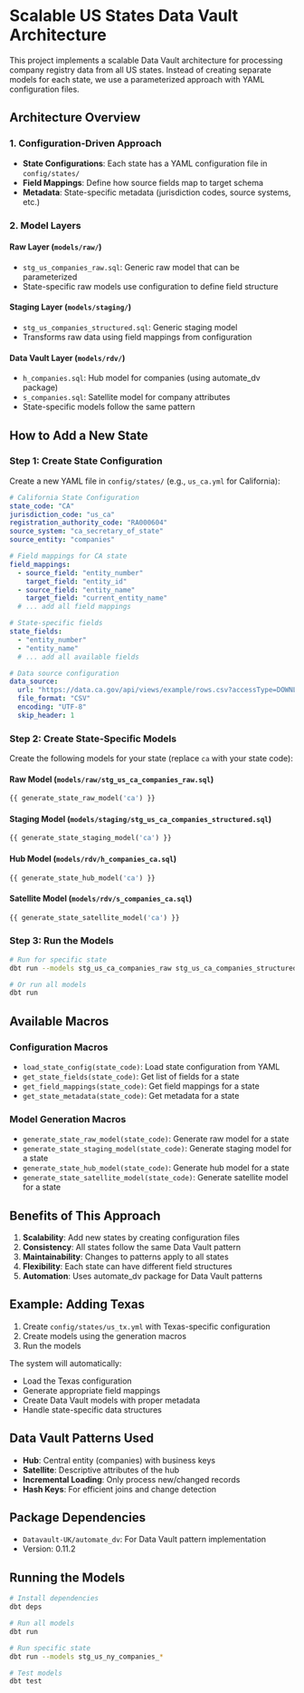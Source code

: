 # Scalable US States Data Vault Architecture

This project implements a scalable Data Vault architecture for processing company registry data from all US states. Instead of creating separate models for each state, we use a parameterized approach with YAML configuration files.

## Architecture Overview

### 1. Configuration-Driven Approach
- **State Configurations**: Each state has a YAML configuration file in `config/states/`
- **Field Mappings**: Define how source fields map to target schema
- **Metadata**: State-specific metadata (jurisdiction codes, source systems, etc.)

### 2. Model Layers

#### Raw Layer (`models/raw/`)
- `stg_us_companies_raw.sql`: Generic raw model that can be parameterized
- State-specific raw models use configuration to define field structure

#### Staging Layer (`models/staging/`)
- `stg_us_companies_structured.sql`: Generic staging model
- Transforms raw data using field mappings from configuration

#### Data Vault Layer (`models/rdv/`)
- `h_companies.sql`: Hub model for companies (using automate_dv package)
- `s_companies.sql`: Satellite model for company attributes
- State-specific models follow the same pattern

## How to Add a New State

### Step 1: Create State Configuration
Create a new YAML file in `config/states/` (e.g., `us_ca.yml` for California):

```yaml
# California State Configuration
state_code: "CA"
jurisdiction_code: "us_ca"
registration_authority_code: "RA000604"
source_system: "ca_secretary_of_state"
source_entity: "companies"

# Field mappings for CA state
field_mappings:
  - source_field: "entity_number"
    target_field: "entity_id"
  - source_field: "entity_name"
    target_field: "current_entity_name"
  # ... add all field mappings

# State-specific fields
state_fields:
  - "entity_number"
  - "entity_name"
  # ... add all available fields

# Data source configuration
data_source:
  url: "https://data.ca.gov/api/views/example/rows.csv?accessType=DOWNLOAD"
  file_format: "CSV"
  encoding: "UTF-8"
  skip_header: 1
```

### Step 2: Create State-Specific Models
Create the following models for your state (replace `ca` with your state code):

#### Raw Model (`models/raw/stg_us_ca_companies_raw.sql`)
```sql
{{ generate_state_raw_model('ca') }}
```

#### Staging Model (`models/staging/stg_us_ca_companies_structured.sql`)
```sql
{{ generate_state_staging_model('ca') }}
```

#### Hub Model (`models/rdv/h_companies_ca.sql`)
```sql
{{ generate_state_hub_model('ca') }}
```

#### Satellite Model (`models/rdv/s_companies_ca.sql`)
```sql
{{ generate_state_satellite_model('ca') }}
```

### Step 3: Run the Models
```bash
# Run for specific state
dbt run --models stg_us_ca_companies_raw stg_us_ca_companies_structured h_companies_ca s_companies_ca

# Or run all models
dbt run
```

## Available Macros

### Configuration Macros
- `load_state_config(state_code)`: Load state configuration from YAML
- `get_state_fields(state_code)`: Get list of fields for a state
- `get_field_mappings(state_code)`: Get field mappings for a state
- `get_state_metadata(state_code)`: Get metadata for a state

### Model Generation Macros
- `generate_state_raw_model(state_code)`: Generate raw model for a state
- `generate_state_staging_model(state_code)`: Generate staging model for a state
- `generate_state_hub_model(state_code)`: Generate hub model for a state
- `generate_state_satellite_model(state_code)`: Generate satellite model for a state

## Benefits of This Approach

1. **Scalability**: Add new states by creating configuration files
2. **Consistency**: All states follow the same Data Vault pattern
3. **Maintainability**: Changes to patterns apply to all states
4. **Flexibility**: Each state can have different field structures
5. **Automation**: Uses automate_dv package for Data Vault patterns

## Example: Adding Texas

1. Create `config/states/us_tx.yml` with Texas-specific configuration
2. Create models using the generation macros
3. Run the models

The system will automatically:
- Load the Texas configuration
- Generate appropriate field mappings
- Create Data Vault models with proper metadata
- Handle state-specific data structures

## Data Vault Patterns Used

- **Hub**: Central entity (companies) with business keys
- **Satellite**: Descriptive attributes of the hub
- **Incremental Loading**: Only process new/changed records
- **Hash Keys**: For efficient joins and change detection

## Package Dependencies

- `Datavault-UK/automate_dv`: For Data Vault pattern implementation
- Version: 0.11.2

## Running the Models

```bash
# Install dependencies
dbt deps

# Run all models
dbt run

# Run specific state
dbt run --models stg_us_ny_companies_*

# Test models
dbt test
``` 